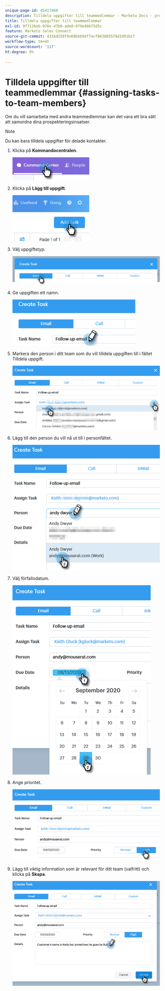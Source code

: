 ```yaml
---
unique-page-id: 45417460
description: Tilldela uppgifter till teammedlemmar - Marketo Docs - produktdokumentation
title: Tilldela uppgifter till teammedlemmar
exl-id: 9f7126eb-076e-47b8-ade0-979e46675d5c
feature: Marketo Sales Connect
source-git-commit: 431bd258f9a68bbb9df7acf043085578d3d91b1f
workflow-type: tm+mt
source-wordcount: '117'
ht-degree: 0%

---
```


# Tilldela uppgifter till teammedlemmar {#assigning-tasks-to-team-members}

Om du vill samarbeta med andra teammedlemmar kan det vara ett bra sätt att samordna dina prospekteringsinsatser.

>[!NOTE]
>
>Du kan bara tilldela uppgifter för delade kontakter.

1. Klicka på **Kommandocentralen**.

   ![](assets/one-1.png)

1. Klicka på **Lägg till uppgift**.

   ![](assets/two-1.png)

1. Välj uppgiftstyp.

   ![](assets/three-1.png)

1. Ge uppgiften ett namn.

   ![](assets/four-1.png)

1. Markera den person i ditt team som du vill tilldela uppgiften till i fältet Tilldela uppgift.

   ![](assets/five.png)

1. Lägg till den person du vill nå ut till i personfältet.

   ![](assets/six.png)

1. Välj förfallodatum.

   ![](assets/seven.png)

1. Ange prioritet.

   ![](assets/eight.png)

1. Lägg till viktig information som är relevant för ditt team (valfritt) och klicka på **Skapa**.

   ![](assets/nine.png)
